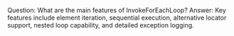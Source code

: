 Question: What are the main features of InvokeForEachLoop?
Answer: Key features include element iteration, sequential execution, alternative locator support, nested loop capability, and detailed exception logging.
